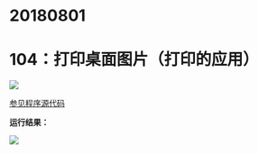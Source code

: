 # 20180801

# 104：打印桌面图片（打印的应用）

<img src="http://image.renkaigis.com/keepcoding/2018080101.png">

<a href="https://github.com/renkaigis/KeepCoding/tree/master/2018/08/01" target="_blank">参见程序源代码</a>

**运行结果：**

<img src="http://image.renkaigis.com/keepcoding/2018080102.png">
